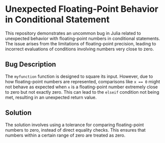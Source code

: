 # Unexpected Floating-Point Behavior in Conditional Statement

This repository demonstrates an uncommon bug in Julia related to unexpected behavior with floating-point numbers in conditional statements.  The issue arises from the limitations of floating-point precision, leading to incorrect evaluations of conditions involving numbers very close to zero.

## Bug Description

The `myfunction` function is designed to square its input. However, due to how floating-point numbers are represented, comparisons like `x == 0` might not behave as expected when `x` is a floating-point number extremely close to zero but not exactly zero. This can lead to the `elseif` condition not being met, resulting in an unexpected return value.

## Solution

The solution involves using a tolerance for comparing floating-point numbers to zero, instead of direct equality checks. This ensures that numbers within a certain range of zero are treated as zero.
